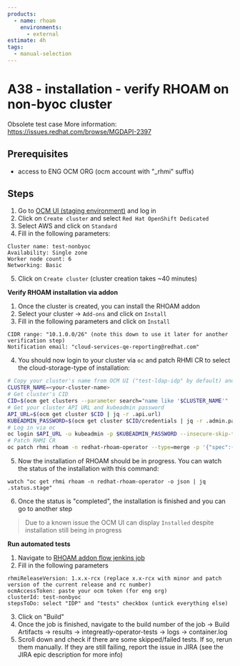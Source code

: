 ```yaml
---
products:
  - name: rhoam
    environments:
      - external
estimate: 4h
tags:
  - manual-selection
---
```


# A38 - installation - verify RHOAM on non-byoc cluster

Obsolete test case
More information: https://issues.redhat.com/browse/MGDAPI-2397

## Prerequisites

- access to ENG OCM ORG (ocm account with "\_rhmi" suffix)

## Steps

1. Go to [OCM UI (staging environment)](https://qaprodauth.console.redhat.com/beta/openshift/) and log in
2. Click on `Create cluster` and select `Red Hat OpenShift Dedicated`
3. Select AWS and click on `Standard`
4. Fill in the following parameters:

```
Cluster name: test-nonbyoc
Availability: Single zone
Worker node count: 6
Networking: Basic
```

5. Click on `Create cluster` (cluster creation takes ~40 minutes)

**Verify RHOAM installation via addon**

1. Once the cluster is created, you can install the RHOAM addon
2. Select your cluster -> `Add-ons` and click on `Install`
3. Fill in the following parameters and click on `Install`

```
CIDR range: "10.1.0.0/26" (note this down to use it later for another verification step)
Notification email: "cloud-services-qe-reporting@redhat.com"
```

4. You should now login to your cluster via `oc` and patch RHMI CR to select the cloud-storage-type of installation:

```bash
# Copy your cluster's name from OCM UI ("test-ldap-idp" by default) and assign it to the env var CLUSTER_NAME
CLUSTER_NAME=<your-cluster-name>
# Get cluster's CID
CID=$(ocm get clusters --parameter search="name like '$CLUSTER_NAME'" | jq -r '.items[0].id')
# Get your cluster API URL and kubeadmin password
API_URL=$(ocm get cluster $CID | jq -r .api.url)
KUBEADMIN_PASSWORD=$(ocm get cluster $CID/credentials | jq -r .admin.password)
# Log in via oc
oc login $API_URL -u kubeadmin -p $KUBEADMIN_PASSWORD --insecure-skip-tls-verify=true
# Patch RHMI CR
oc patch rhmi rhoam -n redhat-rhoam-operator --type=merge -p '{"spec":{"useClusterStorage": "false" }}'
```

5. Now the installation of RHOAM should be in progress. You can watch the status of the installation with this command:

```
watch "oc get rhmi rhoam -n redhat-rhoam-operator -o json | jq .status.stage"
```

6. Once the status is "completed", the installation is finished and you can go to another step

> Due to a known issue the OCM UI can display `Installed` despite installation still being in progress

**Run automated tests**

1. Navigate to [RHOAM addon flow jenkins job](https://master-jenkins-csb-intly.apps.ocp-c1.prod.psi.redhat.com/job/ManagedAPI/job/managed-api-install-addon-flow)
2. Fill in the following parameters

```
rhmiReleaseVersion: 1.x.x-rcx (replace x.x-rcx with minor and patch version of the current release and rc number)
ocmAccessToken: paste your ocm token (for eng org)
clusterId: test-nonbyoc
stepsToDo: select "IDP" and "tests" checkbox (untick everything else)
```

3. Click on "Build"
4. Once the job is finished, navigate to the build number of the job -> Build Artifacts -> results -> integreatly-operator-tests -> logs -> container.log
5. Scroll down and check if there are some skipped/failed tests. If so, rerun them manually. If they are still failing, report the issue in JIRA (see the JIRA epic description for more info)
